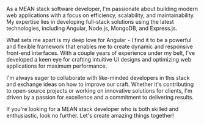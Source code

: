 As a MEAN stack software developer, I'm passionate about building modern web applications with a focus on efficiency, scalability, and maintainability. My expertise lies in developing full-stack solutions using the latest technologies, including Angular, Node.js, MongoDB, and Express.js.

What sets me apart is my deep love for Angular - I find it to be a powerful and flexible framework that enables me to create dynamic and responsive front-end interfaces. With a couple years of experience under my belt, I've developed a keen eye for crafting intuitive UI designs and optimizing web applications for maximum performance.

I'm always eager to collaborate with like-minded developers in this stack and exchange ideas on how to improve our craft. Whether it's contributing to open-source projects or working on innovative solutions for clients, I'm driven by a passion for excellence and a commitment to delivering results.

If you're looking for a MEAN stack developer who is both skilled and enthusiastic, look no further. Let's create amazing things together!
